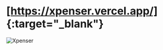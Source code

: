 # [https://xpenser.vercel.app/] {:target="_blank"}
![Xpenser](https://user-images.githubusercontent.com/77874142/178162203-d38ec743-c978-46be-aba3-09cf60ee724e.png)
